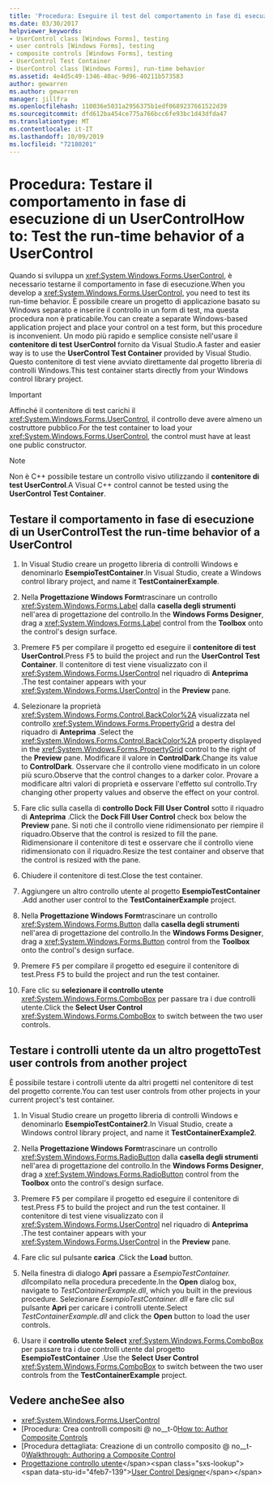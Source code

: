 ```yaml
---
title: 'Procedura: Eseguire il test del comportamento in fase di esecuzione di UserControl'
ms.date: 03/30/2017
helpviewer_keywords:
- UserControl class [Windows Forms], testing
- user controls [Windows Forms], testing
- composite controls [Windows Forms], testing
- UserControl Test Container
- UserControl class [Windows Forms], run-time behavior
ms.assetid: 4e4d5c49-1346-40ac-9d96-40211b573583
author: gewarren
ms.author: gewarren
manager: jillfra
ms.openlocfilehash: 110036e5031a2956375b1edf0689237661522d39
ms.sourcegitcommit: dfd612ba454ce775a766bcc6fe93bc1d43dfda47
ms.translationtype: MT
ms.contentlocale: it-IT
ms.lasthandoff: 10/09/2019
ms.locfileid: "72180201"
---
```

# <a name="how-to-test-the-run-time-behavior-of-a-usercontrol"></a><span data-ttu-id="4feb7-102">Procedura: Testare il comportamento in fase di esecuzione di un UserControl</span><span class="sxs-lookup"><span data-stu-id="4feb7-102">How to: Test the run-time behavior of a UserControl</span></span>

<span data-ttu-id="4feb7-103">Quando si sviluppa un <xref:System.Windows.Forms.UserControl>, è necessario testarne il comportamento in fase di esecuzione.</span><span class="sxs-lookup"><span data-stu-id="4feb7-103">When you develop a <xref:System.Windows.Forms.UserControl>, you need to test its run-time behavior.</span></span> <span data-ttu-id="4feb7-104">È possibile creare un progetto di applicazione basato su Windows separato e inserire il controllo in un form di test, ma questa procedura non è praticabile.</span><span class="sxs-lookup"><span data-stu-id="4feb7-104">You can create a separate Windows-based application project and place your control on a test form, but this procedure is inconvenient.</span></span> <span data-ttu-id="4feb7-105">Un modo più rapido e semplice consiste nell'usare il **contenitore di test UserControl** fornito da Visual Studio.</span><span class="sxs-lookup"><span data-stu-id="4feb7-105">A faster and easier way is to use the **UserControl Test Container** provided by Visual Studio.</span></span> <span data-ttu-id="4feb7-106">Questo contenitore di test viene avviato direttamente dal progetto libreria di controlli Windows.</span><span class="sxs-lookup"><span data-stu-id="4feb7-106">This test container starts directly from your Windows control library project.</span></span>

> [!IMPORTANT]
> <span data-ttu-id="4feb7-107">Affinché il contenitore di test carichi il <xref:System.Windows.Forms.UserControl>, il controllo deve avere almeno un costruttore pubblico.</span><span class="sxs-lookup"><span data-stu-id="4feb7-107">For the test container to load your <xref:System.Windows.Forms.UserControl>, the control must have at least one public constructor.</span></span>

> [!NOTE]
> <span data-ttu-id="4feb7-108">Non è C++ possibile testare un controllo visivo utilizzando il **contenitore di test UserControl**.</span><span class="sxs-lookup"><span data-stu-id="4feb7-108">A Visual C++ control cannot be tested using the **UserControl Test Container**.</span></span>

## <a name="test-the-run-time-behavior-of-a-usercontrol"></a><span data-ttu-id="4feb7-109">Testare il comportamento in fase di esecuzione di un UserControl</span><span class="sxs-lookup"><span data-stu-id="4feb7-109">Test the run-time behavior of a UserControl</span></span>

1. <span data-ttu-id="4feb7-110">In Visual Studio creare un progetto libreria di controlli Windows e denominarlo **EsempioTestContainer**.</span><span class="sxs-lookup"><span data-stu-id="4feb7-110">In Visual Studio, create a Windows control library project, and name it **TestContainerExample**.</span></span>

2. <span data-ttu-id="4feb7-111">Nella **Progettazione Windows Form**trascinare un controllo <xref:System.Windows.Forms.Label> dalla **casella degli strumenti** nell'area di progettazione del controllo.</span><span class="sxs-lookup"><span data-stu-id="4feb7-111">In the **Windows Forms Designer**, drag a <xref:System.Windows.Forms.Label> control from the **Toolbox** onto the control's design surface.</span></span>

3. <span data-ttu-id="4feb7-112">Premere <kbd>F5</kbd> per compilare il progetto ed eseguire il **contenitore di test UserControl**.</span><span class="sxs-lookup"><span data-stu-id="4feb7-112">Press <kbd>F5</kbd> to build the project and run the **UserControl Test Container**.</span></span> <span data-ttu-id="4feb7-113">Il contenitore di test viene visualizzato con il <xref:System.Windows.Forms.UserControl> nel riquadro di **Anteprima** .</span><span class="sxs-lookup"><span data-stu-id="4feb7-113">The test container appears with your <xref:System.Windows.Forms.UserControl> in the **Preview** pane.</span></span>

4. <span data-ttu-id="4feb7-114">Selezionare la proprietà <xref:System.Windows.Forms.Control.BackColor%2A> visualizzata nel controllo <xref:System.Windows.Forms.PropertyGrid> a destra del riquadro di **Anteprima** .</span><span class="sxs-lookup"><span data-stu-id="4feb7-114">Select the <xref:System.Windows.Forms.Control.BackColor%2A> property displayed in the <xref:System.Windows.Forms.PropertyGrid> control to the right of the **Preview** pane.</span></span> <span data-ttu-id="4feb7-115">Modificare il valore in **ControlDark**.</span><span class="sxs-lookup"><span data-stu-id="4feb7-115">Change its value to **ControlDark**.</span></span> <span data-ttu-id="4feb7-116">Osservare che il controllo viene modificato in un colore più scuro.</span><span class="sxs-lookup"><span data-stu-id="4feb7-116">Observe that the control changes to a darker color.</span></span> <span data-ttu-id="4feb7-117">Provare a modificare altri valori di proprietà e osservare l'effetto sul controllo.</span><span class="sxs-lookup"><span data-stu-id="4feb7-117">Try changing other property values and observe the effect on your control.</span></span>

5. <span data-ttu-id="4feb7-118">Fare clic sulla casella di **controllo Dock Fill User Control** sotto il riquadro di **Anteprima** .</span><span class="sxs-lookup"><span data-stu-id="4feb7-118">Click the **Dock Fill User Control** check box below the **Preview** pane.</span></span> <span data-ttu-id="4feb7-119">Si noti che il controllo viene ridimensionato per riempire il riquadro.</span><span class="sxs-lookup"><span data-stu-id="4feb7-119">Observe that the control is resized to fill the pane.</span></span> <span data-ttu-id="4feb7-120">Ridimensionare il contenitore di test e osservare che il controllo viene ridimensionato con il riquadro.</span><span class="sxs-lookup"><span data-stu-id="4feb7-120">Resize the test container and observe that the control is resized with the pane.</span></span>

6. <span data-ttu-id="4feb7-121">Chiudere il contenitore di test.</span><span class="sxs-lookup"><span data-stu-id="4feb7-121">Close the test container.</span></span>

7. <span data-ttu-id="4feb7-122">Aggiungere un altro controllo utente al progetto **EsempioTestContainer** .</span><span class="sxs-lookup"><span data-stu-id="4feb7-122">Add another user control to the **TestContainerExample** project.</span></span>

8. <span data-ttu-id="4feb7-123">Nella **Progettazione Windows Form**trascinare un controllo <xref:System.Windows.Forms.Button> dalla **casella degli strumenti** nell'area di progettazione del controllo.</span><span class="sxs-lookup"><span data-stu-id="4feb7-123">In the **Windows Forms Designer**, drag a <xref:System.Windows.Forms.Button> control from the **Toolbox** onto the control's design surface.</span></span>

9. <span data-ttu-id="4feb7-124">Premere <kbd>F5</kbd> per compilare il progetto ed eseguire il contenitore di test.</span><span class="sxs-lookup"><span data-stu-id="4feb7-124">Press <kbd>F5</kbd> to build the project and run the test container.</span></span>

10. <span data-ttu-id="4feb7-125">Fare clic su **selezionare il controllo utente** <xref:System.Windows.Forms.ComboBox> per passare tra i due controlli utente.</span><span class="sxs-lookup"><span data-stu-id="4feb7-125">Click the **Select User Control** <xref:System.Windows.Forms.ComboBox> to switch between the two user controls.</span></span>

## <a name="test-user-controls-from-another-project"></a><span data-ttu-id="4feb7-126">Testare i controlli utente da un altro progetto</span><span class="sxs-lookup"><span data-stu-id="4feb7-126">Test user controls from another project</span></span>

<span data-ttu-id="4feb7-127">È possibile testare i controlli utente da altri progetti nel contenitore di test del progetto corrente.</span><span class="sxs-lookup"><span data-stu-id="4feb7-127">You can test user controls from other projects in your current project's test container.</span></span>

1. <span data-ttu-id="4feb7-128">In Visual Studio creare un progetto libreria di controlli Windows e denominarlo **EsempioTestContainer2**.</span><span class="sxs-lookup"><span data-stu-id="4feb7-128">In Visual Studio, create a Windows control library project, and name it **TestContainerExample2**.</span></span>

2. <span data-ttu-id="4feb7-129">Nella **Progettazione Windows Form**trascinare un controllo <xref:System.Windows.Forms.RadioButton> dalla **casella degli strumenti** nell'area di progettazione del controllo.</span><span class="sxs-lookup"><span data-stu-id="4feb7-129">In the **Windows Forms Designer**, drag a <xref:System.Windows.Forms.RadioButton> control from the **Toolbox** onto the control's design surface.</span></span>

3. <span data-ttu-id="4feb7-130">Premere <kbd>F5</kbd> per compilare il progetto ed eseguire il contenitore di test.</span><span class="sxs-lookup"><span data-stu-id="4feb7-130">Press <kbd>F5</kbd> to build the project and run the test container.</span></span> <span data-ttu-id="4feb7-131">Il contenitore di test viene visualizzato con il <xref:System.Windows.Forms.UserControl> nel riquadro di **Anteprima** .</span><span class="sxs-lookup"><span data-stu-id="4feb7-131">The test container appears with your <xref:System.Windows.Forms.UserControl> in the **Preview** pane.</span></span>

4. <span data-ttu-id="4feb7-132">Fare clic sul pulsante **carica** .</span><span class="sxs-lookup"><span data-stu-id="4feb7-132">Click the **Load** button.</span></span>

5. <span data-ttu-id="4feb7-133">Nella finestra di dialogo **Apri** passare a *EsempioTestContainer. dll*compilato nella procedura precedente.</span><span class="sxs-lookup"><span data-stu-id="4feb7-133">In the **Open** dialog box, navigate to *TestContainerExample.dll*, which you built in the previous procedure.</span></span> <span data-ttu-id="4feb7-134">Selezionare *EsempioTestContainer. dll* e fare clic sul pulsante **Apri** per caricare i controlli utente.</span><span class="sxs-lookup"><span data-stu-id="4feb7-134">Select *TestContainerExample.dll* and click the **Open** button to load the user controls.</span></span>

6. <span data-ttu-id="4feb7-135">Usare il **controllo utente Select** <xref:System.Windows.Forms.ComboBox> per passare tra i due controlli utente dal progetto **EsempioTestContainer** .</span><span class="sxs-lookup"><span data-stu-id="4feb7-135">Use the **Select User Control** <xref:System.Windows.Forms.ComboBox> to switch between the two user controls from the **TestContainerExample** project.</span></span>

## <a name="see-also"></a><span data-ttu-id="4feb7-136">Vedere anche</span><span class="sxs-lookup"><span data-stu-id="4feb7-136">See also</span></span>

- <xref:System.Windows.Forms.UserControl>
- <span data-ttu-id="4feb7-137">[Procedura: Crea controlli compositi @ no__t-0</span><span class="sxs-lookup"><span data-stu-id="4feb7-137">[How to: Author Composite Controls](how-to-author-composite-controls.md)</span></span>
- <span data-ttu-id="4feb7-138">[Procedura dettagliata: Creazione di un controllo composito @ no__t-0</span><span class="sxs-lookup"><span data-stu-id="4feb7-138">[Walkthrough: Authoring a Composite Control](walkthrough-authoring-a-composite-control-with-visual-csharp.md)</span></span>
- <span data-ttu-id="4feb7-139">[Progettazione controllo utente](https://docs.microsoft.com/previous-versions/visualstudio/visual-studio-2010/183c3hth(v=vs.100))</span><span class="sxs-lookup"><span data-stu-id="4feb7-139">[User Control Designer](https://docs.microsoft.com/previous-versions/visualstudio/visual-studio-2010/183c3hth(v=vs.100))</span></span>
